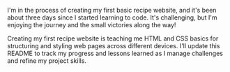 I'm in the process of creating my first basic recipe website, and it's been about three days since I started learning to code. It's challenging, but I'm enjoying the journey and the small victories along the way!



Creating my first recipe website is teaching me HTML and CSS basics for structuring and styling web pages across different devices. I'll update this README to track my progress and lessons learned as I manage challenges and refine my project skills.


